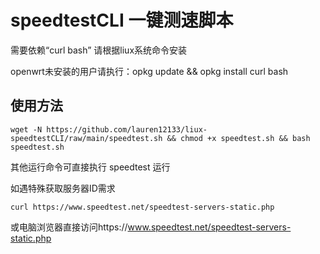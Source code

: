 # speedtestCLI 一键测速脚本



需要依赖“curl bash”
请根据liux系统命令安装

openwrt未安装的用户请执行：opkg update && opkg install curl bash

## 使用方法

```shell
wget -N https://github.com/lauren12133/liux-speedtestCLI/raw/main/speedtest.sh && chmod +x speedtest.sh && bash speedtest.sh
```

其他运行命令可直接执行 speedtest 运行


如遇特殊获取服务器ID需求
```shell
curl https://www.speedtest.net/speedtest-servers-static.php
```
或电脑浏览器直接访问https://www.speedtest.net/speedtest-servers-static.php
